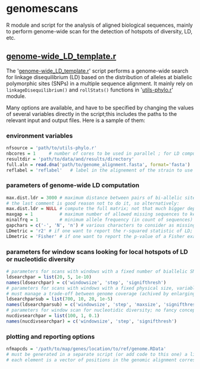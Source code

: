 # genomescans
R module and script for the analysis of aligned biological sequences, mainly to perform genome-wide scan for the detection of hotspots of diversity, LD, etc.

## [genome-wide_LD_template.r](https://github.com/flass/genomescans/blob/master/genome-wide_LD_template.r)

The '[genome-wide_LD_template.r](https://github.com/flass/genomescans/blob/master/genome-wide_LD_template.r)' script performs a genome-wide search for linkage disequilibrium (LD) based on the distribution of alleles at biallelic polymorphic sites (SNPs) in a multiple sequence alignment.
It mainly rely on `linkageDisequilibrium()` and `rollStats()` functions in '[utils-phylo.r](https://github.com/flass/genomescans/blob/master/utils-phylo.r)' module.

Many options are available, and have to be specified by changing the values of several variables directly in the script;this includes the paths to the relevant input and output files. Here is a sample of them:

### environment variables
```R
nfsource = 'path/to/utils-phylo.r'
nbcores = 1		# number of cores to be used in parallel ; for LD computation on big datasets (>100kb are big), prefer use nbcores=1 (see below), unless large memory is available
resultdir = 'path/to/data/and/results/directory'
full.aln = read.dna('path/to/genome_alignment.fasta', format='fasta')
reflabel = 'reflabel'	# label in the alignement of the strain to use for reference genome coordinates
```
### parameters of genome-wide LD computation
```R
max.dist.ldr = 3000	# maximum distance between pairs of bi-allelic sites for LD computation (in mumber of intervening bi-allelic sites ; not uniform !!! polymorphism varry in density across the genome !!!) 
# the last comment is good reason not to do it, so alternatively:
max.dist.ldr = NULL	# compute the full matrix; not that much bigger depending on the datset
maxgap = 1			# maximum number of allowed missing sequences to keep a site in the alignement for LD and NucDiv computations
minalfrq = 1		# minimum allele frequency (in count of sequences) in bi-alelic sites to be retained (minalfreq = 1 => all bi-allelic sites)
gapchars = c('-', 'N', 'n')	# various characters to consider as missing data
LDmetric = 'r2' # if one want to report the r-squared statistic of LD; the Chi-squared approximation can be used a posteriori (Chi-squared only depend on r2 value) when the minor allele counts are not too low, or alternatively:
LDmetric = 'Fisher' # if one want to report the p-value of a Fisher exact test for significance of the LD; recommended as the situation above is rarely met in most of the microbial pathogen genomes
```

### parameters for window scans looking for local hotspots of LD or nucleotidic diversity
```R
# parameters for scans with windows with a fixed number of biallelic SNPs, variable physical size
ldsearchpar = list(20, 5, 1e-10)
names(ldsearchpar) = c('windowsize', 'step', 'signifthresh')
# parameters for scans with windows with a fixed physical size, variable number of biallelic SNPs but sub-sampled to a maximum to get the closer to a  homogeneous statistical power along the genome; any wndow with lower number of SNP than the max has a large drop in sensitivity for high LD
# must manage a trade-off between genome coverage (achived by enlarging the windowsize and lowering the maxsize) and resolution using small and SNP-dense winndows (the inverse)
ldsearchparsub = list(700, 10, 20, 1e-5)
names(ldsearchparsub) = c('windowsize', 'step', 'maxsize', 'signifthresh')
# parameters for window scan for nucleotidic diversity; no fancy concept here
nucdivsearchpar = list(100, 1, 0.1)
names(nucdivsearchpar) = c('windowsize', 'step', 'signifthresh')
```
### plotting and reporting options
```R
nfmapcds = '/path/to/map/genes/location/to/ref/genome.RData'
# must be generated in a separate script (or add code to this one) a list called 'lcds.ref.i' with each element refering to a gene, and named accordingly (choose unique names as they are indexes)
# each element is a vector of positions in the genomic alignment corresponding to the segment of the reference sequence where is annotated the gene, i.e. it is a subset of global map object 'map.full2ref'
```
